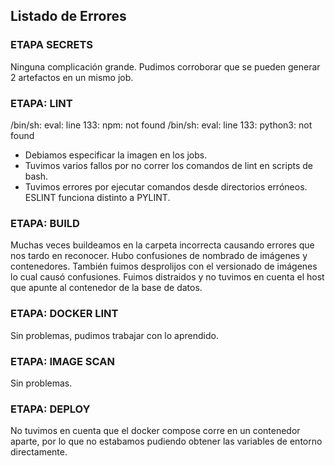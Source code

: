 ## Listado de Errores

### ETAPA SECRETS

Ninguna complicación grande.
Pudimos corroborar que se pueden generar 2 artefactos en un mismo job.

### ETAPA: LINT
/bin/sh: eval: line 133: npm: not found
/bin/sh: eval: line 133: python3: not found

- Debiamos especificar la imagen en los jobs.
- Tuvimos varios fallos por no correr los comandos de lint en scripts de bash.
- Tuvimos errores por ejecutar comandos desde directorios erróneos. ESLINT funciona distinto a PYLINT.

### ETAPA: BUILD

Muchas veces buildeamos en la carpeta incorrecta causando errores que nos tardo en reconocer.
Hubo confusiones de nombrado de imágenes y contenedores. También fuimos desprolijos con el versionado de imágenes lo cual causó confusiones.
Fuimos distraidos y no tuvimos en cuenta el host que apunte al contenedor de la base de datos.

### ETAPA: DOCKER LINT

Sin problemas, pudimos trabajar con lo aprendido.

### ETAPA: IMAGE SCAN

Sin problemas.

### ETAPA: DEPLOY

No tuvimos en cuenta que el docker compose corre en un contenedor aparte, por lo que no estabamos pudiendo obtener las variables
de  entorno directamente.